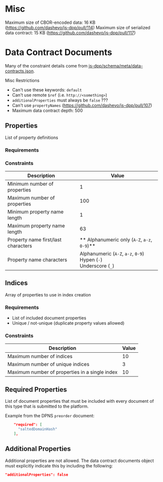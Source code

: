 # Misc

Maximum size of CBOR-encoded data: 16 KB (https://github.com/dashevo/js-dpp/pull/114)
Maximum size of serialized data contract: 15 KB (https://github.com/dashevo/js-dpp/pull/117) 


# Data Contract Documents

Many of the constraint details come from [js-dpp/schema/meta/data-contracts.json](https://github.com/dashevo/js-dpp/blob/v0.11-dev/schema/meta/data-contract.json).


Misc Restrictions 
- Can't use these keywords: `default`
- Can't use remote `$ref` (i.e. `http://<something>`)
- `additionalProperties` must always be `false` ???
- Can't use `propertyNames` (https://github.com/dashevo/js-dpp/pull/107)
- Maximum data contract depth: 500

## Properties

List of property definitions

### Requirements

### Constraints

| Description | Value |
| - | - |
| Minimum number of properties | 1 |
| Maximum number of properties | 100 |
| Minimum property name length | 1 |
| Maximum property name length | 63 |
| Property name first/last characters | ** Alphanumeric only (`A-Z`, `a-z`, `0-9`)**|
| Property name characters | Alphanumeric (`A-Z`, `a-z`, `0-9`)<br>Hypen (`-`) <br>Underscore (`_`) |

## Indices

Array of properties to use in index creation

### Requirements

- List of included document properties
- Unique / not-unique (duplicate property values allowed)

### Constraints

| Description | Value |
| - | - |
| Maximum number of indices | 10 |
| Maximum number of unique indices | 3 |
| Maximum number of properties in a single index | 10 |

## Required Properties

List of document properties that must be included with every document of this type that is submitted to the platform.

Example from the DPNS `preorder` document:
```json
    "required": [
      "saltedDomainHash"
    ],
```

## Additional Properties

Additional properties are not allowed. The data contract documents object must explicitly indicate this by including the following:
```json
"additionalProperties": false
```